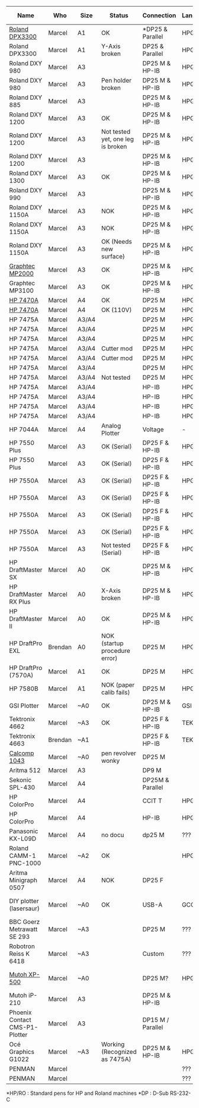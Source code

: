 | Name                            | Who     | Size  | Status                            | Connection        | Language | Pen connection       | Pen count |
|---------------------------------|---------|-------|-----------------------------------|-------------------|----------|----------------------|-----------|
| [Roland DPX3300](dpx3300.md)    | Marcel  | A1    | OK                                | *DP25 & Parallel  | HPGL     | *HP/RO               | 8         |
| Roland DPX3300                  | Marcel  | A1    | Y-Axis <br>broken                 | DP25 & Parallel   | HPGL     | HP/RO                | 8         |
| Roland DXY 980                  | Marcel  | A3    |                                   | DP25 M & HP-IB    | HPGL     | HP/RO                | 8         |
| Roland DXY 980                  | Marcel  | A3    | Pen holder broken                 | DP25 M & HP-IB    | HPGL     | HP/RO                | 8         |
| Roland DXY 885                  | Marcel  | A3    |                                   | DP25 M & HP-IB    | HPGL     | HP/RO                | 8         |
| Roland DXY 1200                 | Marcel  | A3    | OK                                | DP25 M & HP-IB    | HPGL     | HP/RO                | 8         |
| Roland DXY 1200                 | Marcel  | A3    | Not tested yet, one leg is broken | DP25 M & HP-IB    | HPGL     | HP/RO                | 8         |
| Roland DXY 1200                 | Marcel  | A3    |                                   | DP25 M & HP-IB    | HPGL     | HP/RO                | 8         |
| Roland DXY 1300                 | Marcel  | A3    | OK                                | DP25 M & HP-IB    | HPGL     | HP/RO                | 8         |
| Roland DXY 990                  | Marcel  | A3    |                                   | DP25 M & HP-IB    | HPGL     | HP/RO                | 8         |
| Roland DXY 1150A                | Marcel  | A3    | NOK                               | DP25 M & HP-IB    | HPGL     | HP/RO                | 8         |
| Roland DXY 1150A                | Marcel  | A3    | NOK                               | DP25 M & HP-IB    | HPGL     | HP/RO                | 8         |
| Roland DXY 1150A                | Marcel  | A3    | OK (Needs new surface)            | DP25 M & HP-IB    | HPGL     | HP/RO                | 8         |
| [Graphtec MP2000](graphtech.md) | Marcel  | A3    | OK                                | DP25 M & HP-IB    | HPGL     | Graphtec Pens        | 8         |
| Graphtec MP3100                 | Marcel  | A3    | OK                                | DP25 M & HP-IB    | HPGL     | Graphtec Pens        | 8         |
| [HP 7470A](hp7470a.md)          | Marcel  | A4    | OK                                | DP25 M            | HPGL     |                      | 2         |
| [HP 7470A](hp7470a.md)          | Marcel  | A4    | OK (110V)                         | DP25 M            | HPGL     |                      | 2         |
| HP 7475A                        | Marcel  | A3/A4 |                                   | DP25 M            | HPGL     | HP/RO                | 6         |
| HP 7475A                        | Marcel  | A3/A4 |                                   | DP25 M            | HPGL     | HP/RO                | 6         |
| HP 7475A                        | Marcel  | A3/A4 |                                   | DP25 M            | HPGL     | HP/RO                | 6         |
| HP 7475A                        | Marcel  | A3/A4 | Cutter mod                        | DP25 M            | HPGL     | HP/RO                | 6         |
| HP 7475A                        | Marcel  | A3/A4 | Cutter mod                        | DP25 M            | HPGL     | HP/RO                | 6         |
| HP 7475A                        | Marcel  | A3/A4 |                                   | DP25 M            | HPGL     | HP/RO                | 6         |
| HP 7475A                        | Marcel  | A3/A4 | Not tested                        | DP25 M            | HPGL     | HP/RO                | 6         |
| HP 7475A                        | Marcel  | A3/A4 |                                   | HP-IB             | HPGL     | HP/RO                | 6         |
| HP 7475A                        | Marcel  | A3/A4 |                                   | HP-IB             | HPGL     | HP/RO                | 6         |
| HP 7475A                        | Marcel  | A3/A4 |                                   | HP-IB             | HPGL     | HP/RO                | 6         |
| HP 7475A                        | Marcel  | A3/A4 |                                   | HP-IB             | HPGL     | HP/RO                | 6         |
| HP 7044A                        | Marcel  | A4    | Analog Plotter                    | Voltage           | -        | Unique pen           | 1         |
| HP 7550 Plus                    | Marcel  | A3    | OK (Serial)                       | DP25 F & HP-IB    | HPGL     | HP/RO                | 8         |
| HP 7550 Plus                    | Marcel  | A3    | OK (Serial)                       | DP25 F & HP-IB    | HPGL     | HP/RO                | 8         |
| HP 7550A                        | Marcel  | A3    | OK (Serial)                       | DP25 F & HP-IB    | HPGL     | HP/RO                | 8         |
| HP 7550A                        | Marcel  | A3    | OK (Serial)                       | DP25 F & HP-IB    | HPGL     | HP/RO                | 8         |
| HP 7550A                        | Marcel  | A3    | OK (Serial)                       | DP25 F & HP-IB    | HPGL     | HP/RO                | 8         |
| HP 7550A                        | Marcel  | A3    | OK (Serial)                       | DP25 F & HP-IB    | HPGL     | HP/RO                | 8         |
| HP 7550A                        | Marcel  | A3    | Not tested (Serial)               | DP25 F & HP-IB    | HPGL     | HP/RO                | 8         |
| HP DraftMaster SX               | Marcel  | A0    | OK                                | DP25 M & HP-IB    | HPGL     |                      | 8         |
| HP DraftMaster RX Plus          | Marcel  | A0    | X-Axis <br>broken                 | DP25 M & HP-IB    | HPGL     |                      | 8         |
| HP DraftMaster II               | Marcel  | A0    | OK                                | DP25 M & HP-IB    | HPGL     |                      | 8         |
| HP DraftPro EXL                 | Brendan | A0    | NOK (startup procedure error)     | DP25 M            | HPGL     | HP/RO                | 8         |
| HP DraftPro (7570A)             | Marcel  | A1    | OK                                | DP25 M            | HPGL     | HP/RO                | 8         |
| HP 7580B                        | Marcel  | A1    | NOK (paper calib fails)           | DP25 M            | HPGL     | HP/RO                | 8         |
| GSI Plotter                     | Marcel  | ~A0   | OK                                | DP25 M & HP-IB    | GSI      | GSI Adapter          | 1         |
| Tektronix 4662                  | Marcel  | ~A3   | OK                                | DP25 F & HP-IB    | TEK      | Rotring Isograph     | 1         |
| Tektronix 4663                  | Brendan | ~A1   |                                   | DP25 F & HP-IB    | TEK      | Rotring Isograph     | 2         |
| [Calcomp 1043](calcomp1043.md)  | Marcel  | ~A0   | pen revolver wonky                | DP25 M            |          | Calcomp pens         | 8         |
| Aritma 512                      | Marcel  | A3    |                                   | DP9 M             |          | HP/RO                | 8         |
| Sekonic SPL-430                 | Marcel  | A4    |                                   | DP25M & Parallel  |          |                      |           |
| HP ColorPro                     | Marcel  | A4    |                                   | CCIT T            | HPGL     |                      | 6         |
| HP ColorPro                     | Marcel  | A4    |                                   | HP-IB             | HPGL     |                      | 6         |
| Panasonic KX-L09D               | Marcel  | A4    | no docu                           | dp25 M            | ???      |                      |           |
| Roland CAMM-1 PNC-1000          | Marcel  | ~A2   | OK                                |                   | HPGL     | HP/RO                | 1         |
| Aritma Minigraph 0507           | Marcel  | A4    | NOK                               | DP25 F            |          |                      | 1         |
| DIY plotter (lasersaur)         | Marcel  | ~A0   | OK                                | USB-A             | GCODE    | max diameter 23mm    | 1         |
| BBC Goerz Metrawatt SE 293      | Marcel  | ~A3   |                                   | DP25 M            | ???      |                      | 8         |
| Robotron Reiss K 6418           | Marcel  | ~A3   |                                   | Custom            | ???      |                      | 1         |
| [Mutoh XP-500](mutoh_xp500.md)  | Marcel  | ~A0   |                                   | DP25 M?           | HPGL2    | HP/RO + Mutoh Pencil | 8         |
| Mutoh iP-210                    | Marcel  | A3    |                                   | DP25 M & HP-IB    |          | Mutoh Pens           | 8         |
| Phoenix Contact CMS-P1-Plotter  | Marcel  | A3    |                                   | DP15 M / Parallel |          |                      | 4         |
| Océ Graphics G1022              | Marcel  | ~A3   | Working (Recognized as 7475A)     | DP25 M & HP-IB    | HPGL     | HP/RO                | 6         |
| PENMAN                          | Marcel  |       |                                   |                   | ???      | HP/RO                | 3         |
| PENMAN                          | Marcel  |       |                                   |                   | ???      | HP/RO                | 3         |

*HP/RO  : Standard pens for HP and Roland machines
*DP     : D-Sub RS-232-C